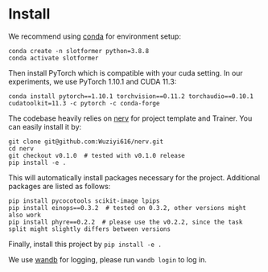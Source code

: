 # Install

We recommend using [conda](https://docs.conda.io/projects/conda/en/latest/user-guide/install/index.html) for environment setup:

```
conda create -n slotformer python=3.8.8
conda activate slotformer
```

Then install PyTorch which is compatible with your cuda setting.
In our experiments, we use PyTorch 1.10.1 and CUDA 11.3:

```
conda install pytorch==1.10.1 torchvision==0.11.2 torchaudio==0.10.1 cudatoolkit=11.3 -c pytorch -c conda-forge
```

The codebase heavily relies on [nerv](https://github.com/Wuziyi616/nerv) for project template and Trainer.
You can easily install it by:

```
git clone git@github.com:Wuziyi616/nerv.git
cd nerv
git checkout v0.1.0  # tested with v0.1.0 release
pip install -e .
```

This will automatically install packages necessary for the project.
Additional packages are listed as follows:

```
pip install pycocotools scikit-image lpips
pip install einops==0.3.2  # tested on 0.3.2, other versions might also work
pip install phyre==0.2.2  # please use the v0.2.2, since the task split might slightly differs between versions
```

Finally, install this project by `pip install -e .`

We use [wandb](https://wandb.ai/) for logging, please run `wandb login` to log in.
